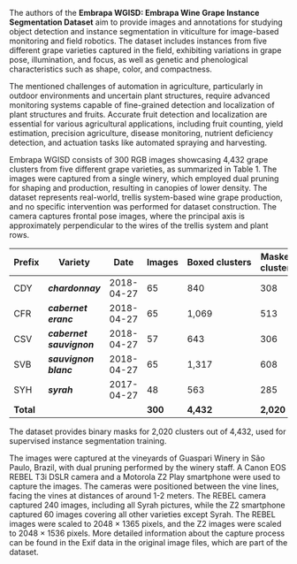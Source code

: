The authors of the **Embrapa WGISD: Embrapa Wine Grape Instance Segmentation Dataset** aim to provide images and annotations for studying object detection and instance segmentation in viticulture for image-based monitoring and field robotics. The dataset includes instances from five different grape varieties captured in the field, exhibiting variations in grape pose, illumination, and focus, as well as genetic and phenological characteristics such as shape, color, and compactness.

The mentioned challenges of automation in agriculture, particularly in outdoor environments and uncertain plant structures, require advanced monitoring systems capable of fine-grained detection and localization of plant structures and fruits. Accurate fruit detection and localization are essential for various agricultural applications, including fruit counting, yield estimation, precision agriculture, disease monitoring, nutrient deficiency detection, and actuation tasks like automated spraying and harvesting.

Embrapa WGISD consists of 300 RGB images showcasing 4,432 grape clusters from five different grape varieties, as summarized in Table 1. The images were captured from a single winery, which employed dual pruning for shaping and production, resulting in canopies of lower density. The dataset represents real-world, trellis system-based wine grape production, and no specific intervention was performed for dataset construction. The camera captures frontal pose images, where the principal axis is approximately perpendicular to the wires of the trellis system and plant rows.

| Prefix     | Variety            | Date       | Images   | Boxed clusters | Masked clusters |
| ---------- | ------------------ | ---------- | -------- | --------------- | --------------- |
| CDY        | ***chardonnay***         | 2018-04-27 | 65       | 840             | 308             |
| CFR        | ***cabernet eranc***     | 2018-04-27 | 65       | 1,069           | 513             |
| CSV        | ***cabernet sauvignon*** | 2018-04-27 | 57       | 643             | 306             |
| SVB        | ***sauvignon blanc***    | 2018-04-27 | 65       | 1,317           | 608             |
| SYH        | ***syrah***              | 2017-04-27 | 48       | 563             | 285             |
| **Total** |                    |            | **300** | **4,432**      | **2,020**      |

The dataset provides binary masks for 2,020 clusters out of 4,432, used for supervised instance segmentation training. 

The images were captured at the vineyards of Guaspari Winery in São Paulo, Brazil, with dual pruning performed by the winery staff. A Canon EOS REBEL T3i DSLR camera and a Motorola Z2 Play smartphone were used to capture the images. The cameras were positioned between the vine lines, facing the vines at distances of around 1-2 meters. The REBEL camera captured 240 images, including all Syrah pictures, while the Z2 smartphone captured 60 images covering all other varieties except Syrah. The REBEL images were scaled to 2048 × 1365 pixels, and the Z2 images were scaled to 2048 × 1536 pixels. More detailed information about the capture process can be found in the Exif data in the original image files, which are part of the dataset.
